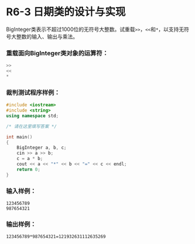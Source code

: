# R6-3 日期类的设计与实现

BigInteger类表示不超过1000位的无符号大整数。试重载`>>`，`<<`和`*`，以支持无符号大整数的输入、输出与乘法。

### 重载面向BigInteger类对象的运算符：
```c++
>>
<<
*
```

### 裁判测试程序样例：
```c++
#include <iostream>
#include <string>
using namespace std;

/* 请在这里填写答案 */

int main() 
{
    BigInteger a, b, c;
    cin >> a >> b;
    c = a * b;
    cout << a << "*" << b << "=" << c << endl;
    return 0;
}

```

### 输入样例：

```in
123456789
987654321
```

### 输出样例：

```out
123456789*987654321=121932631112635269
```
